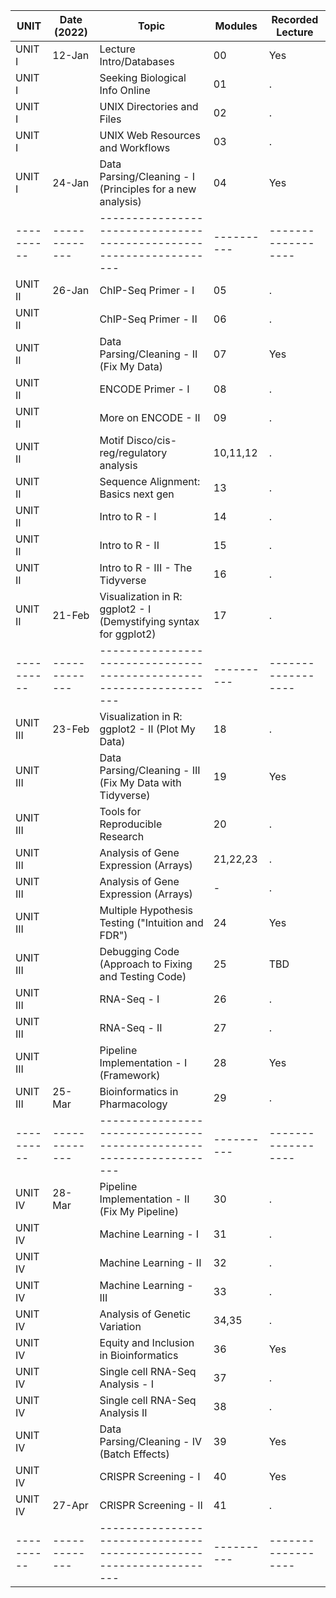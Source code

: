 | UNIT     | Date (2022) | Topic                                                             | Modules  | Recorded Lecture |
|----------|-------------|-------------------------------------------------------------------|----------|------------------|
| UNIT I   | 12-Jan      | Lecture Intro/Databases                                           | 00       | Yes              |
| UNIT I   |             | Seeking Biological Info Online                                    | 01       | .                |
| UNIT I   |             | UNIX Directories and Files                                        | 02       | .                |
| UNIT I   |             | UNIX Web Resources and Workflows                                  | 03       | .                |
| UNIT I   | 24-Jan      | Data Parsing/Cleaning - I (Principles for a new analysis)         | 04       | Yes              |
|----------|-------------|-------------------------------------------------------------------|----------|------------------|
| UNIT II  | 26-Jan      | ChIP-Seq Primer - I                                               | 05       | .                |
| UNIT II  |             | ChIP-Seq Primer - II                                              | 06       | .                |
| UNIT II  |             | Data Parsing/Cleaning - II (Fix My Data)                          | 07       | Yes              |
| UNIT II  |             | ENCODE Primer - I                                                 | 08       | .                |
| UNIT II  |             | More on ENCODE - II                                               | 09       | .                |
| UNIT II  |             | Motif Disco/cis-reg/regulatory analysis                           | 10,11,12 | .                |
| UNIT II  |             | Sequence Alignment: Basics next gen                               | 13       | .                |
| UNIT II  |             | Intro to R - I                                                    | 14       | .                |
| UNIT II  |             | Intro to R - II                                                   | 15       | .                |
| UNIT II  |             | Intro to R - III - The Tidyverse                                  | 16       | .                |
| UNIT II  | 21-Feb      | Visualization in R: ggplot2 - I (Demystifying syntax for ggplot2) | 17       | .                |
|----------|-------------|-------------------------------------------------------------------|----------|------------------|
| UNIT III | 23-Feb      | Visualization in R: ggplot2 - II (Plot My Data)                   | 18       | .                |
| UNIT III |             | Data Parsing/Cleaning - III (Fix My Data with Tidyverse)          | 19       | Yes              |
| UNIT III |             | Tools for Reproducible Research                                   | 20       | .                |
| UNIT III |             | Analysis of Gene Expression (Arrays)                              | 21,22,23 | .                |
| UNIT III |             | Analysis of Gene Expression (Arrays)                              | -        | .                |
| UNIT III |             | Multiple Hypothesis Testing ("Intuition and FDR")                 | 24       | Yes              |
| UNIT III |             | Debugging Code (Approach to Fixing and Testing Code)              | 25       | TBD              |
| UNIT III |             | RNA-Seq - I                                                       | 26       | .                |
| UNIT III |             | RNA-Seq - II                                                      | 27       | .                |
| UNIT III |             | Pipeline Implementation - I (Framework)                           | 28       | Yes              |
| UNIT III | 25-Mar      | Bioinformatics in Pharmacology                                    | 29       | .                |
|----------|-------------|-------------------------------------------------------------------|----------|------------------|
| UNIT IV  | 28-Mar      | Pipeline Implementation - II (Fix My Pipeline)                    | 30       | .                |
| UNIT IV  |             | Machine Learning - I                                              | 31       | .                |
| UNIT IV  |             | Machine Learning - II                                             | 32       | .                |
| UNIT IV  |             | Machine Learning - III                                            | 33       | .                |
| UNIT IV  |             | Analysis of Genetic Variation                                     | 34,35    | .                |
| UNIT IV  |             | Equity and Inclusion in Bioinformatics                            | 36       | Yes              |
| UNIT IV  |             | Single cell RNA-Seq Analysis - I                                  | 37       | .                |
| UNIT IV  |             | Single cell RNA-Seq Analysis II                                   | 38       | .                |
| UNIT IV  |             | Data Parsing/Cleaning - IV (Batch Effects)                        | 39       | Yes              |
| UNIT IV  |             | CRISPR Screening - I                                              | 40       | Yes              |
| UNIT IV  | 27-Apr      | CRISPR Screening - II                                             | 41       | .                |
|----------|-------------|-------------------------------------------------------------------|----------|------------------|
